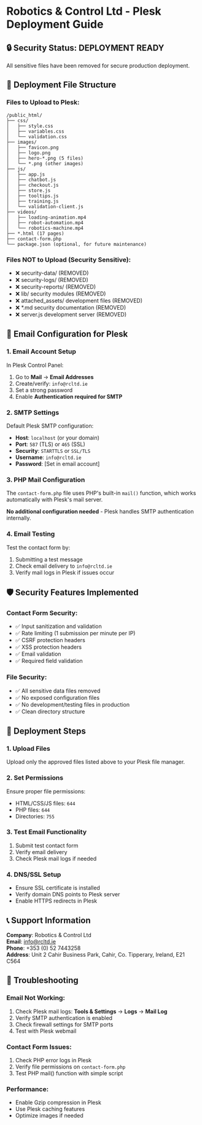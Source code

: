 # Robotics & Control Ltd - Plesk Deployment Guide

## 🔒 Security Status: DEPLOYMENT READY
All sensitive files have been removed for secure production deployment.

## 📁 Deployment File Structure

### Files to Upload to Plesk:
```
/public_html/
├── css/
│   ├── style.css
│   ├── variables.css
│   └── validation.css
├── images/
│   ├── favicon.png
│   ├── logo.png
│   ├── hero-*.png (5 files)
│   └── *.png (other images)
├── js/
│   ├── app.js
│   ├── chatbot.js
│   ├── checkout.js
│   ├── store.js
│   ├── tooltips.js
│   ├── training.js
│   └── validation-client.js
├── videos/
│   ├── loading-animation.mp4
│   ├── robot-automation.mp4
│   └── robotics-machine.mp4
├── *.html (17 pages)
├── contact-form.php
└── package.json (optional, for future maintenance)
```

### Files NOT to Upload (Security Sensitive):
- ❌ security-data/ (REMOVED)
- ❌ security-logs/ (REMOVED) 
- ❌ security-reports/ (REMOVED)
- ❌ lib/ security modules (REMOVED)
- ❌ attached_assets/ development files (REMOVED)
- ❌ *.md security documentation (REMOVED)
- ❌ server.js development server (REMOVED)

## 📧 Email Configuration for Plesk

### 1. Email Account Setup
In Plesk Control Panel:
1. Go to **Mail** → **Email Addresses**
2. Create/verify: `info@rcltd.ie`
3. Set a strong password
4. Enable **Authentication required for SMTP**

### 2. SMTP Settings
Default Plesk SMTP configuration:
- **Host**: `localhost` (or your domain)
- **Port**: `587` (TLS) or `465` (SSL)
- **Security**: `STARTTLS` or `SSL/TLS`
- **Username**: `info@rcltd.ie`
- **Password**: [Set in email account]

### 3. PHP Mail Configuration
The `contact-form.php` file uses PHP's built-in `mail()` function, which works automatically with Plesk's mail server.

**No additional configuration needed** - Plesk handles SMTP authentication internally.

### 4. Email Testing
Test the contact form by:
1. Submitting a test message
2. Check email delivery to `info@rcltd.ie`
3. Verify mail logs in Plesk if issues occur

## 🛡️ Security Features Implemented

### Contact Form Security:
- ✅ Input sanitization and validation
- ✅ Rate limiting (1 submission per minute per IP)
- ✅ CSRF protection headers
- ✅ XSS protection headers
- ✅ Email validation
- ✅ Required field validation

### File Security:
- ✅ All sensitive data files removed
- ✅ No exposed configuration files
- ✅ No development/testing files in production
- ✅ Clean directory structure

## 🚀 Deployment Steps

### 1. Upload Files
Upload only the approved files listed above to your Plesk file manager.

### 2. Set Permissions
Ensure proper file permissions:
- HTML/CSS/JS files: `644`
- PHP files: `644`
- Directories: `755`

### 3. Test Email Functionality
1. Submit test contact form
2. Verify email delivery
3. Check Plesk mail logs if needed

### 4. DNS/SSL Setup
- Ensure SSL certificate is installed
- Verify domain DNS points to Plesk server
- Enable HTTPS redirects in Plesk

## 📞 Support Information

**Company**: Robotics & Control Ltd  
**Email**: info@rcltd.ie  
**Phone**: +353 (0) 52 7443258  
**Address**: Unit 2 Cahir Business Park, Cahir, Co. Tipperary, Ireland, E21 C564

## 🔧 Troubleshooting

### Email Not Working:
1. Check Plesk mail logs: **Tools & Settings** → **Logs** → **Mail Log**
2. Verify SMTP authentication is enabled
3. Check firewall settings for SMTP ports
4. Test with Plesk webmail

### Contact Form Issues:
1. Check PHP error logs in Plesk
2. Verify file permissions on `contact-form.php`
3. Test PHP mail() function with simple script

### Performance:
- Enable Gzip compression in Plesk
- Use Plesk caching features
- Optimize images if needed